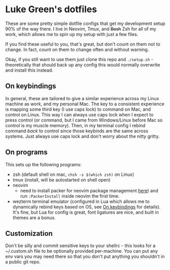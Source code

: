 # Luke Green's dotfiles

These are some pretty simple dotfile configs that get my development setup 90%
of the way there. I live in Neovim, Tmux, and ~~Bash~~ Zsh for all of my work,
which allows me to spin up my setup with just a few files.

If you find these useful to you, that's great, but don't count on them not to
change. In fact, count on them to change often and without warning.

Okay, if you still want to use them just clone this repo and `./setup.sh` -
theoretically that should back up any config this would normally overwrite and
install this instead.

## On keybindings

In general, these are tailored to give a similar experience across my Linux
machine as work, and my personal Mac. The key to a consistent experience is
mapping some third key (I use caps lock) to command on Mac, and control on
Linux. This way I can always use caps lock when I expect to press control (or
command, but I came from Windows/Linux before Mac so control is my muscle
memory). Then, in my terminal config I rebind command _back_ to control since
those keybinds are the same across systems. Just always use caps lock and don't
worry about the nitty gritty.

## On programs

This sets up the following programs:

- zsh (default shell on mac, `chsh -s $(which zsh)` on Linux)
- tmux (install, will be autostarted on shell open)
- neovim
  - need to install packer for neovim package management
    [here](https://github.com/wbthomason/packer.nvim)) and run `:PackerInstall`
    inside neovim the first time.
- wezterm terminal emulator (configured in Lua which allows me to dynamically
  rebind keys based on OS, see [On keybindings](#on-keybindings) for details).
  It's fine, but Lua for config is great, font ligatures are nice, and built in
  themes are a bonus.

## Customization

Don't be silly and commit sensitive keys to your shellrc - this looks for a
~/.custom.sh file to be optionally provided per-machine. You can put any env
vars you may need there so that you don't put anything you shouldn't in a public
git repo.
